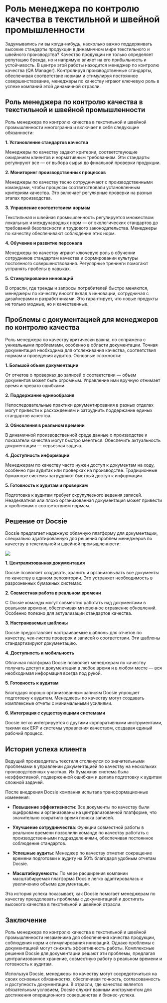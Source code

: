 # Роль менеджера по контролю качества в текстильной и швейной промышленности

Задумывались ли вы когда-нибудь, насколько важно поддерживать высокие стандарты продукции в динамичном мире текстильного и швейного производства? Качество продукции не только определяет репутацию бренда, но и напрямую влияет на его прибыльность и устойчивость. В центре этой работы находится менеджер по контролю качества (QA Manager). Контролируя производственные стандарты, обеспечивая соответствие нормам и стимулируя постоянное совершенствование, менеджеры по качеству играют ключевую роль в успехе компаний этой динамичной отрасли.

## Роль менеджера по контролю качества в текстильной и швейной промышленности

Роль менеджера по контролю качества в текстильной и швейной промышленности многогранна и включает в себя следующие обязанности:

**1. Установление стандартов качества**

Менеджеры по качеству задают критерии, соответствующие ожиданиям клиентов и нормативным требованиям. Эти стандарты регулируют все — от выбора сырья до финальной проверки продукции.

**2. Мониторинг производственных процессов**

Менеджеры по качеству тесно сотрудничают с производственными командами, чтобы процессы соответствовали установленным критериям качества. Это включает регулярные проверки на разных этапах производства.

**3. Управление соответствием нормам**

Текстильная и швейная промышленность регулируется множеством локальных и международных норм — от экологических стандартов до требований безопасности и трудового законодательства. Менеджеры по качеству обеспечивают соблюдение этих норм.

**4. Обучение и развитие персонала**

Менеджеры по качеству играют ключевую роль в обучении сотрудников стандартам качества и формировании культуры постоянного совершенствования. Регулярные тренинги помогают устранять пробелы в навыках.

**5. Стимулирование инноваций**

В отрасли, где тренды и запросы потребителей быстро меняются, менеджеры по качеству вносят вклад в инновации, сотрудничая с дизайнерами и разработчиками. Это гарантирует, что новые продукты не только модные, но и качественные.

## Проблемы с документацией для менеджеров по контролю качества

Роль менеджера по качеству критически важна, но сопряжена с уникальными проблемами, особенно в области документации. Точная документация необходима для отслеживания качества, соответствия нормам и проведения аудитов. Основные сложности:

**1. Большой объем документации**

От отчетов о проверках до записей о соответствии — объем документов может быть огромным. Управление ими вручную отнимает время и чревато ошибками.

**2. Поддержание единообразия**

Непоследовательные практики документирования в разных отделах могут привести к расхождениям и затруднить поддержание единых стандартов качества.

**3. Обновления в реальном времени**

В динамичной производственной среде данные о производстве и показатели качества могут быстро меняться. Обеспечить актуальность документации — серьезная задача.

**4. Доступность информации**

Менеджерам по качеству часто нужен доступ к документам на ходу, особенно при аудитах или проверках на производстве. Традиционные бумажные системы затрудняют быстрый доступ к информации.

**5. Готовность к аудитам и проверкам**

Подготовка к аудитам требует скрупулезного ведения записей. Неадекватная или плохо организованная документация может привести к проблемам с соответствием нормам.

## Решение от Docsie

Docsie предлагает надежную облачную платформу для документации, специально адаптированную для решения проблем менеджеров по качеству в текстильной и швейной промышленности:

![](https://cdn.docsie.io/workspace_PxAvC1Uenuc7ad6H3/doc_wn84Jkoc6hIMTO2eE/file_wp2LyIfmJRkuzzqoi/image_3ff6fd5f-23df-1310-a91d-4b68f7347d05.jpg)

**1. Централизованная документация**

Docsie позволяет создавать, хранить и организовывать все документы по качеству в едином репозитории. Это устраняет необходимость в разрозненных бумажных системах.

**2. Совместная работа в реальном времени**

С Docsie команды могут совместно работать над документами в реальном времени, обеспечивая мгновенное отражение обновлений. Особенно полезно для актуализации стандартов качества.

**3. Настраиваемые шаблоны**

Docsie предоставляет настраиваемые шаблоны для отчетов по качеству, чек-листов проверок и записей о соответствии. Эти шаблоны стандартизируют документацию.

**4. Доступность и мобильность**

Облачная платформа Docsie позволяет менеджерам по качеству получать доступ к документации в любое время и в любом месте — вся необходимая информация всегда под рукой.

**5. Готовность к аудитам**

Благодаря хорошо организованным записям Docsie упрощает подготовку к аудитам. Менеджеры по качеству могут создавать комплексные отчеты с минимальными усилиями.

**6. Интеграция с существующими системами**

Docsie легко интегрируется с другими корпоративными инструментами, такими как ERP и системы управления качеством, создавая единый рабочий процесс.

## История успеха клиента

Ведущий производитель текстиля столкнулся со значительными проблемами в управлении документацией по качеству на нескольких производственных участках. Их бумажная система была неэффективной, подверженной ошибкам и делала подготовку к аудитам сложной задачей.

После внедрения Docsie компания испытала трансформационные изменения:

* **Повышение эффективности**: Все документы по качеству были оцифрованы и организованы на централизованной платформе, что значительно сократило время поиска записей.

* **Улучшение сотрудничества**: Функции совместной работы в реальном времени позволили команде по качеству работать с производственными подразделениями, обеспечивая постоянное соблюдение стандартов.

* **Успешные аудиты**: Менеджер по качеству отметил сокращение времени подготовки к аудиту на 50% благодаря удобным отчетам Docsie.

* **Масштабируемость**: По мере расширения компании масштабируемая платформа Docsie легко адаптировалась к увеличению объема документации.

Эта история успеха показывает, как Docsie помогает менеджерам по качеству преодолевать проблемы с документацией и достигать высокого качества в текстильной и швейной отрасли.

## Заключение

Роль менеджера по контролю качества в текстильной и швейной промышленности незаменима для обеспечения качества продукции, соблюдения норм и стимулирования инноваций. Однако проблемы с документацией могут снижать эффективность работы. Комплексные решения Docsie для документации решают эти проблемы, предлагая централизованное хранение, совместную работу в реальном времени и готовность к аудитам.

Используя Docsie, менеджеры по качеству могут сосредоточиться на своих основных обязанностях, обеспечивая точность, согласованность и доступность документации. В отрасли, где качество является обязательным условием, Docsie служит важным инструментом для достижения операционного совершенства и бизнес-успеха.